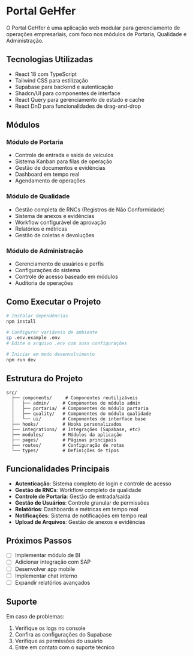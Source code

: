# Portal GeHfer

O Portal GeHfer é uma aplicação web modular para gerenciamento de operações empresariais, com foco nos módulos de Portaria, Qualidade e Administração.

## Tecnologias Utilizadas

- React 18 com TypeScript
- Tailwind CSS para estilização
- Supabase para backend e autenticação
- Shadcn/UI para componentes de interface
- React Query para gerenciamento de estado e cache
- React DnD para funcionalidades de drag-and-drop

## Módulos

### Módulo de Portaria

- Controle de entrada e saída de veículos
- Sistema Kanban para filas de operação
- Gestão de documentos e evidências
- Dashboard em tempo real
- Agendamento de operações

### Módulo de Qualidade

- Gestão completa de RNCs (Registros de Não Conformidade)
- Sistema de anexos e evidências
- Workflow configurável de aprovação
- Relatórios e métricas
- Gestão de coletas e devoluções

### Módulo de Administração

- Gerenciamento de usuários e perfis
- Configurações do sistema
- Controle de acesso baseado em módulos
- Auditoria de operações

## Como Executar o Projeto

```bash
# Instalar dependências
npm install

# Configurar variáveis de ambiente
cp .env.example .env
# Edite o arquivo .env com suas configurações

# Iniciar em modo desenvolvimento
npm run dev
```

## Estrutura do Projeto

```
src/
  ├── components/     # Componentes reutilizáveis
  │   ├── admin/     # Componentes do módulo admin
  │   ├── portaria/  # Componentes do módulo portaria
  │   ├── quality/   # Componentes do módulo qualidade
  │   └── ui/        # Componentes de interface base
  ├── hooks/         # Hooks personalizados
  ├── integrations/  # Integrações (Supabase, etc)
  ├── modules/       # Módulos da aplicação
  ├── pages/         # Páginas principais
  ├── routes/        # Configuração de rotas
  └── types/         # Definições de tipos
```

## Funcionalidades Principais

- **Autenticação**: Sistema completo de login e controle de acesso
- **Gestão de RNCs**: Workflow completo de qualidade
- **Controle de Portaria**: Gestão de entrada/saída
- **Gestão de Usuários**: Controle granular de permissões
- **Relatórios**: Dashboards e métricas em tempo real
- **Notificações**: Sistema de notificações em tempo real
- **Upload de Arquivos**: Gestão de anexos e evidências

## Próximos Passos

- [ ] Implementar módulo de BI
- [ ] Adicionar integração com SAP
- [ ] Desenvolver app mobile
- [ ] Implementar chat interno
- [ ] Expandir relatórios avançados

## Suporte

Em caso de problemas:
1. Verifique os logs no console
2. Confira as configurações do Supabase
3. Verifique as permissões do usuário
4. Entre em contato com o suporte técnico